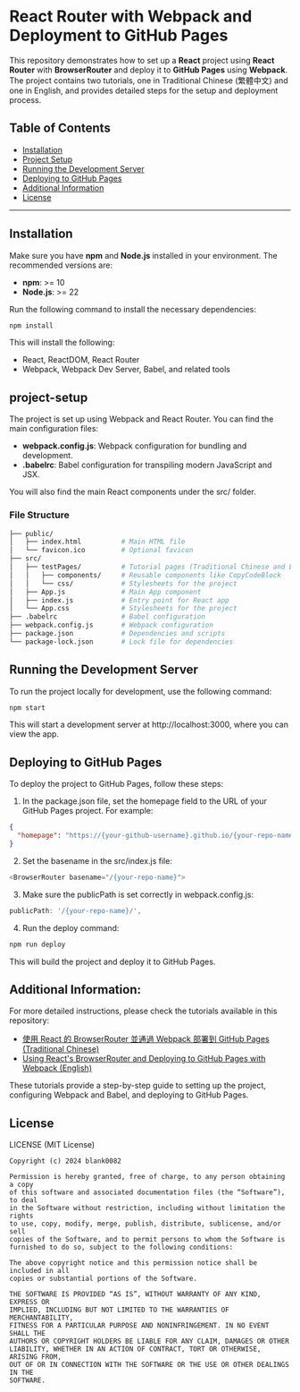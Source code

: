 # React Router with Webpack and Deployment to GitHub Pages

This repository demonstrates how to set up a **React** project using **React Router** with **BrowserRouter** and deploy it to **GitHub Pages** using **Webpack**. The project contains two tutorials, one in Traditional Chinese (繁體中文) and one in English, and provides detailed steps for the setup and deployment process.

## Table of Contents
- [Installation](#installation)
- [Project Setup](#project-setup)
- [Running the Development Server](#running-the-development-server)
- [Deploying to GitHub Pages](#deploying-to-github-pages)
- [Additional Information](#additional-information)
- [License](#license)

---

## Installation

Make sure you have **npm** and **Node.js** installed in your environment. The recommended versions are:

- **npm**: >= 10
- **Node.js**: >= 22

Run the following command to install the necessary dependencies:

```bash
npm install
```
This will install the following:

- React, ReactDOM, React Router
- Webpack, Webpack Dev Server, Babel, and related tools

## project-setup

The project is set up using Webpack and React Router. You can find the main configuration files:

- **webpack.config.js**: Webpack configuration for bundling and development.
- **.babelrc**: Babel configuration for transpiling modern JavaScript and JSX.

You will also find the main React components under the src/ folder.

### File Structure
```bash
├── public/
│   ├── index.html          # Main HTML file
│   └── favicon.ico         # Optional favicon
├── src/
│   ├── testPages/          # Tutorial pages (Traditional Chinese and English)
│   │   ├── components/     # Reusable components like CopyCodeBlock
│   │   └── css/            # Stylesheets for the project
│   ├── App.js              # Main App component
│   ├── index.js            # Entry point for React app
│   └── App.css             # Stylesheets for the project
├── .babelrc                # Babel configuration
├── webpack.config.js       # Webpack configuration
├── package.json            # Dependencies and scripts
└── package-lock.json       # Lock file for dependencies
```

## Running the Development Server

To run the project locally for development, use the following command:
```bash
npm start
```
This will start a development server at http://localhost:3000, where you can view the app.

## Deploying to GitHub Pages

To deploy the project to GitHub Pages, follow these steps:

1.  In the package.json file, set the homepage field to the URL of your GitHub Pages project. For example:
```json
{
  "homepage": "https://{your-github-username}.github.io/{your-repo-name}"
}
```

2.	Set the basename in the src/index.js file:
```javascript
<BrowserRouter basename="/{your-repo-name}">
```
3.  Make sure the publicPath is set correctly in webpack.config.js:
```javascript
publicPath: '/{your-repo-name}/',
```
4.	Run the deploy command:
```bash
npm run deploy
```

This will build the project and deploy it to GitHub Pages.

## Additional Information:

For more detailed instructions, please check the tutorials available in this repository:

- [使用 React 的 BrowserRouter 並通過 Webpack 部署到 GitHub Pages (Traditional Chinese)](https://blank0082.github.io/reactRouterGithubPagesWithWebpackExample/tutorialZhTw)
- [Using React's BrowserRouter and Deploying to GitHub Pages with Webpack (English)](https://blank0082.github.io/reactRouterGithubPagesWithWebpackExample/tutorialEn)

These tutorials provide a step-by-step guide to setting up the project, configuring Webpack and Babel, and deploying to GitHub Pages.

## License

LICENSE (MIT License)
```
Copyright (c) 2024 blank0082

Permission is hereby granted, free of charge, to any person obtaining a copy
of this software and associated documentation files (the “Software”), to deal
in the Software without restriction, including without limitation the rights
to use, copy, modify, merge, publish, distribute, sublicense, and/or sell
copies of the Software, and to permit persons to whom the Software is
furnished to do so, subject to the following conditions:

The above copyright notice and this permission notice shall be included in all
copies or substantial portions of the Software.

THE SOFTWARE IS PROVIDED “AS IS”, WITHOUT WARRANTY OF ANY KIND, EXPRESS OR
IMPLIED, INCLUDING BUT NOT LIMITED TO THE WARRANTIES OF MERCHANTABILITY,
FITNESS FOR A PARTICULAR PURPOSE AND NONINFRINGEMENT. IN NO EVENT SHALL THE
AUTHORS OR COPYRIGHT HOLDERS BE LIABLE FOR ANY CLAIM, DAMAGES OR OTHER
LIABILITY, WHETHER IN AN ACTION OF CONTRACT, TORT OR OTHERWISE, ARISING FROM,
OUT OF OR IN CONNECTION WITH THE SOFTWARE OR THE USE OR OTHER DEALINGS IN THE
SOFTWARE.
```
